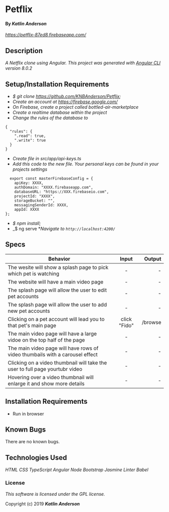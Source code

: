 # Petflix

#### By _**Katlin Anderson**_
_https://petflix-87ed8.firebaseapp.com/_
## Description

_A Netflix clone using Angular._
_This project was generated with [Angular CLI](https://github.com/angular/angular-cli) version 8.0.2_

## Setup/Installation Requirements

* _$ git clone https://github.com/KNBAnderson/Petflix;_
* _Create an account at https://firebase.google.com/_
* _On Firebase, create a project called bottled-air-marketplace_
* _Create a realtime database within the project_
* _Change the rules of the database to_
```
{
  "rules": {
    ".read": true,
    ".write": true
  }
}
```
* _Create file in src/app/api-keys.ts_
* _Add this code to the new file. Your personal keys can be found in your projects settings_
```
  export const masterFirebaseConfig = {
    apiKey: XXXX,
    authDomain: "XXXX.firebaseapp.com",
    databaseURL: "https://XXX.firebaseio.com",
    projectId: "XXXX",
    storageBucket: "",
    messagingSenderId: XXXX,
    appId: XXXX
};
```
* _$ npm install;_
* _$ ng serve
*_Navigate to `http://localhost:4200/`_

## Specs
| Behavior | Input | Output |
| ------------- |:-------------:| -----:|
| The wesite will show a splash page to pick which pet is watching | - | - |
| The website will have a main video page | - | - |
| The splash page will allow the user to edit pet accounts | - | - |
| The splash page will allow the user to add new pet accounts | - | - |
| Clicking on a pet account will lead you to that pet's main page | click "Fido" | /browse |
| The main video page will have a large vidoe on the top half of the page | - | - |
| The main video page will have rows of video thumbails with a carousel effect | - | - |
| Clicking on a video thumbnail will take the user to full page yourtubr video | - | - |
| Hovering over a video thumbnail will enlarge it and show more details | - | - |


## Installation Requirements
* Run in browser

## Known Bugs
There are no known bugs.

## Technologies Used

_HTML_
_CSS_
_TypeScript_
_Angular_
_Node_
_Bootstrap_
_Jasmine_
_Linter_
_Babel_

### License

*This software is licensed under the GPL license.*

Copyright (c) 2019 **_Katlin Anderson_**